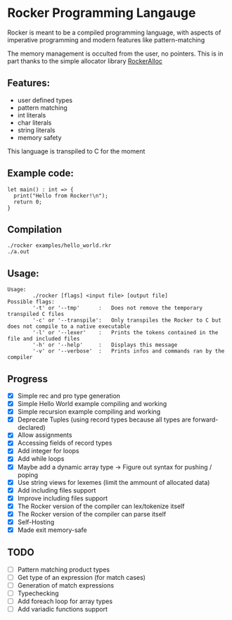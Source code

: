 # Rocker Programming Langauge

Rocker is meant to be a compiled programming language, with aspects of imperative programming and modern features like pattern-matching

The memory management is occulted from the user, no pointers. This is in part thanks to the simple allocator library [RockerAlloc](https://github.com/Paul-Passeron/RockerAllocator.git)

## Features:
- user defined types
- pattern matching
- int literals
- char literals
- string literals
- memory safety

This language is transpiled to C for the moment

## Example code:

```
let main() : int => {
  print("Hello from Rocker!\n");
  return 0;
}
```

## Compilation
```
./rocker examples/hello_world.rkr
./a.out
```

## Usage:
```
Usage:
        ./rocker [flags] <input file> [output file]
Possible flags:
        '-t' or '--tmp'      :   Does not remove the temporary transpiled C files
        '-c' or '--transpile':   Only transpiles the Rocker to C but does not compile to a native executable
        '-l' or '--lexer'    :   Prints the tokens contained in the file and included files
        '-h' or '--help'     :   Displays this message
        '-v' or '--verbose'  :   Prints infos and commands ran by the compiler
```
## Progress
- [x] Simple rec and pro type generation
- [x] Simple Hello World example compiling and working
- [x] Simple recursion example compiling and working
- [x] Deprecate Tuples (using record types because all types are forward-declared)
- [x] Allow assignments
- [x] Accessing fields of record types
- [x] Add integer for loops 
- [x] Add while loops
- [x] Maybe add a dynamic array type -> Figure out syntax for pushing / poping
- [x] Use string views for lexemes (limit the ammount of allocated data)
- [x] Add including files support
- [x] Improve including files support
- [x] The Rocker version of the compiler can lex/tokenize itself
- [x] The Rocker version of the compiler can parse itself
- [x] Self-Hosting
- [x] Made exit memory-safe
## TODO
- [ ] Pattern matching product types
- [ ] Get type of an expression (for match cases)
- [ ] Generation of match expressions
- [ ] Typechecking
- [ ] Add foreach loop for array types
- [ ] Add variadic functions support
